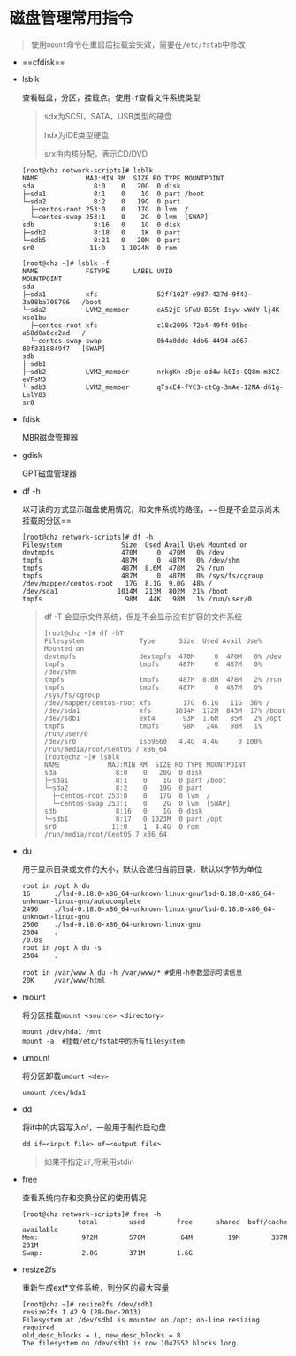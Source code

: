# 磁盘管理常用指令

> 使用`mount`命令在重启后挂载会失效，需要在`/etc/fstab`中修改

- ==cfdisk==

- lsblk

  查看磁盘，分区，挂载点。使用`-f`查看文件系统类型

  > sdx为SCSI，SATA，USB类型的硬盘
  >
  > hdx为IDE类型硬盘
  >
  > srx由内核分配，表示CD/DVD

  ```
  [root@chz network-scripts]# lsblk
  NAME            MAJ:MIN RM  SIZE RO TYPE MOUNTPOINT
  sda               8:0    0   20G  0 disk 
  ├─sda1            8:1    0    1G  0 part /boot
  └─sda2            8:2    0   19G  0 part 
    ├─centos-root 253:0    0   17G  0 lvm  /
    └─centos-swap 253:1    0    2G  0 lvm  [SWAP]
  sdb               8:16   0    1G  0 disk 
  ├─sdb2            8:18   0    1K  0 part 
  └─sdb5            8:21   0   20M  0 part 
  sr0              11:0    1 1024M  0 rom  
  
  [root@chz ~]# lsblk -f
  NAME            FSTYPE      LABEL UUID                                   MOUNTPOINT
  sda                                                                      
  ├─sda1          xfs               52ff1027-e9d7-427d-9f43-3a98ba708796   /boot
  └─sda2          LVM2_member       eA52jE-SFuU-BG5t-Isyw-wWdY-lj4K-xso1bu 
    ├─centos-root xfs               c18c2095-72b4-49f4-95be-a58d0a6cc2ad   /
    └─centos-swap swap              0b4a0dde-4db6-4494-a067-80f3318849f7   [SWAP]
  sdb                                                                      
  ├─sdb1                                                                   
  ├─sdb2          LVM2_member       nrkgKn-zDje-od4w-k0Is-QQ8m-m3CZ-eVFsM3 
  └─sdb3          LVM2_member       qTscE4-fYC3-ctCg-3mAe-12NA-d61g-LslY83 
  sr0                                               
  ```

- fdisk

  MBR磁盘管理器

- gdisk

  GPT磁盘管理器

- df -h

  以可读的方式显示磁盘使用情况，和文件系统的路径，==但是不会显示尚未挂载的分区==

  ```
  [root@chz network-scripts]# df -h
  Filesystem               Size  Used Avail Use% Mounted on
  devtmpfs                 470M     0  470M   0% /dev
  tmpfs                    487M     0  487M   0% /dev/shm
  tmpfs                    487M  8.6M  478M   2% /run
  tmpfs                    487M     0  487M   0% /sys/fs/cgroup
  /dev/mapper/centos-root   17G  8.1G  9.0G  48% /
  /dev/sda1               1014M  213M  802M  21% /boot
  tmpfs                     98M   44K   98M   1% /run/user/0
  ```

  > df -T 会显示文件系统，但是不会显示没有扩容的文件系统
  >
  > ```
  > [root@chz ~]# df -hT
  > Filesystem              Type      Size  Used Avail Use% Mounted on
  > devtmpfs                devtmpfs  470M     0  470M   0% /dev
  > tmpfs                   tmpfs     487M     0  487M   0% /dev/shm
  > tmpfs                   tmpfs     487M  8.6M  478M   2% /run
  > tmpfs                   tmpfs     487M     0  487M   0% /sys/fs/cgroup
  > /dev/mapper/centos-root xfs        17G  6.1G   11G  36% /
  > /dev/sda1               xfs      1014M  172M  843M  17% /boot
  > /dev/sdb1               ext4       93M  1.6M   85M   2% /opt
  > tmpfs                   tmpfs      98M   24K   98M   1% /run/user/0
  > /dev/sr0                iso9660   4.4G  4.4G     0 100% /run/media/root/CentOS 7 x86_64
  > [root@chz ~]# lsblk
  > NAME            MAJ:MIN RM  SIZE RO TYPE MOUNTPOINT
  > sda               8:0    0   20G  0 disk 
  > ├─sda1            8:1    0    1G  0 part /boot
  > └─sda2            8:2    0   19G  0 part 
  >   ├─centos-root 253:0    0   17G  0 lvm  /
  >   └─centos-swap 253:1    0    2G  0 lvm  [SWAP]
  > sdb               8:16   0    1G  0 disk 
  > └─sdb1            8:17   0 1023M  0 part /opt
  > sr0              11:0    1  4.4G  0 rom  /run/media/root/CentOS 7 x86_64
  > ```

- du

  用于显示目录或文件的大小，默认会递归当前目录，默认以字节为单位

  ```
  root in /opt λ du
  16      ./lsd-0.18.0-x86_64-unknown-linux-gnu/lsd-0.18.0-x86_64-unknown-linux-gnu/autocomplete
  2496    ./lsd-0.18.0-x86_64-unknown-linux-gnu/lsd-0.18.0-x86_64-unknown-linux-gnu
  2500    ./lsd-0.18.0-x86_64-unknown-linux-gnu
  2504    .                                                                                                                                                /0.0s
  root in /opt λ du -s
  2504    .            
  
  root in /var/www λ du -h /var/www/* #使用-h参数显示可读信息
  20K     /var/www/html               
  ```

- mount

  将分区挂载`mount <source> <directory>`

  ```
  mount /dev/hda1 /mnt
  mount -a  #挂载/etc/fstab中的所有filesystem
  ```

- umount

  将分区卸载`umount <dev> `

  ```
  umount /dev/hda1 
  ```

- dd

  将if中的内容写入of，一般用于制作启动盘  

  ```
  dd if=<input file> of=<output file> 
  ```

  > 如果不指定`if`,将采用stdin

- free

  查看系统内存和交换分区的使用情况

  ```
  [root@chz network-scripts]# free -h
                total        used        free      shared  buff/cache   available
  Mem:           972M        570M         64M         19M        337M        231M
  Swap:          2.0G        371M        1.6G
  ```

- resize2fs

  重新生成ext*文件系统，到分区的最大容量

  ```
  [root@chz ~]# resize2fs /dev/sdb1
  resize2fs 1.42.9 (28-Dec-2013)
  Filesystem at /dev/sdb1 is mounted on /opt; on-line resizing required
  old_desc_blocks = 1, new_desc_blocks = 8
  The filesystem on /dev/sdb1 is now 1047552 blocks long.
  
  ```

  























